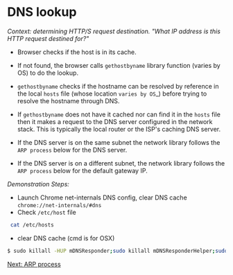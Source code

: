 # DNS lookup

_Context: determining HTTP/S request destination. "What IP address is this HTTP request destined for?"_

* Browser checks if the host is in its cache.

* If not found, the browser calls ``gethostbyname`` library function (varies by OS) to do the lookup.

* ``gethostbyname`` checks if the hostname can be resolved by reference in the local ``hosts`` file (whose location `varies by OS`_) before trying to resolve the hostname through DNS.

* If ``gethostbyname`` does not have it cached nor can find it in the ``hosts`` file then it makes a request to the DNS server configured in the network stack. This is typically the local router or the ISP's caching DNS server.

* If the DNS server is on the same subnet the network library follows the ``ARP process`` below for the DNS server.

* If the DNS server is on a different subnet, the network library follows the ``ARP process`` below for the default gateway IP.

_Demonstration Steps:_
  * Launch Chrome net-internals DNS config, clear DNS cache
  ``chrome://net-internals/#dns``
  * Check ``/etc/host`` file
  ```bash 
   cat /etc/hosts
  ```
  * clear DNS cache (cmd is for OSX)
  ```bash
  $ sudo killall -HUP mDNSResponder;sudo killall mDNSResponderHelper;sudo dscacheutil -flushcache
  ```

[Next: ARP process](./4-ARPprocess.md)